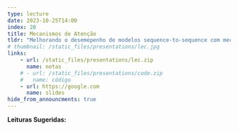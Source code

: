 ```yaml
---
type: lecture
date: 2023-10-25T14:00
index: 20
title: Mecanismos de Atenção
tldr: "Melhorando o desemepenho de modelos sequence-to-sequence com mecanismos de atenção."
# thumbnail: /static_files/presentations/lec.jpg
links: 
    - url: /static_files/presentations/lec.zip
      name: notas
    # - url: /static_files/presentations/code.zip
    #   name: código
    - url: https://google.com
      name: slides
hide_from_announcments: true
---
```

**Leituras Sugeridas:**
